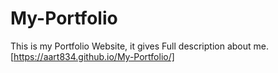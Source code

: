 # My-Portfolio
This is my Portfolio Website, it gives Full description about me. 
[https://aart834.github.io/My-Portfolio/]
